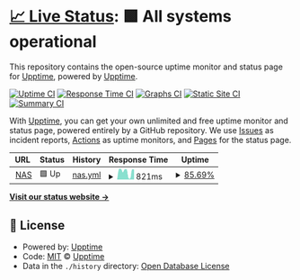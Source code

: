 # [📈 Live Status](https://up.ecwuuuuu.com): <!--live status--> **🟩 All systems operational**

This repository contains the open-source uptime monitor and status page for [Upptime](https://upptime.js.org), powered by [Upptime](https://github.com/upptime/upptime).

[![Uptime CI](https://github.com/ecwu/uptime/workflows/Uptime%20CI/badge.svg)](https://github.com/ecwu/uptime/actions?query=workflow%3A%22Uptime+CI%22)
[![Response Time CI](https://github.com/ecwu/uptime/workflows/Response%20Time%20CI/badge.svg)](https://github.com/ecwu/uptime/actions?query=workflow%3A%22Response+Time+CI%22)
[![Graphs CI](https://github.com/ecwu/uptime/workflows/Graphs%20CI/badge.svg)](https://github.com/ecwu/uptime/actions?query=workflow%3A%22Graphs+CI%22)
[![Static Site CI](https://github.com/ecwu/uptime/workflows/Static%20Site%20CI/badge.svg)](https://github.com/ecwu/uptime/actions?query=workflow%3A%22Static+Site+CI%22)
[![Summary CI](https://github.com/ecwu/uptime/workflows/Summary%20CI/badge.svg)](https://github.com/ecwu/uptime/actions?query=workflow%3A%22Summary+CI%22)

With [Upptime](https://upptime.js.org), you can get your own unlimited and free uptime monitor and status page, powered entirely by a GitHub repository. We use [Issues](https://github.com/upptime/upptime/issues) as incident reports, [Actions](https://github.com/ecwu/uptime/actions) as uptime monitors, and [Pages](https://up.ecwuuuuu.com) for the status page.

<!--start: status pages-->
<!-- This summary is generated by Upptime (https://github.com/upptime/upptime) -->
<!-- Do not edit this manually, your changes will be overwritten -->
<!-- prettier-ignore -->
| URL | Status | History | Response Time | Uptime |
| --- | ------ | ------- | ------------- | ------ |
| <img alt="" src="https://icons.duckduckgo.com/ip3/ddns.ecwuuuuu.com.ico" height="13"> [NAS](https://ddns.ecwuuuuu.com) | 🟩 Up | [nas.yml](https://github.com/ecwu/uptime/commits/HEAD/history/nas.yml) | <details><summary><img alt="Response time graph" src="./graphs/nas/response-time-week.png" height="20"> 821ms</summary><br><a href="https://up.ecwuuuuu.com/history/nas"><img alt="Response time 1572" src="https://img.shields.io/endpoint?url=https%3A%2F%2Fraw.githubusercontent.com%2Fecwu%2Fuptime%2FHEAD%2Fapi%2Fnas%2Fresponse-time.json"></a><br><a href="https://up.ecwuuuuu.com/history/nas"><img alt="24-hour response time 1055" src="https://img.shields.io/endpoint?url=https%3A%2F%2Fraw.githubusercontent.com%2Fecwu%2Fuptime%2FHEAD%2Fapi%2Fnas%2Fresponse-time-day.json"></a><br><a href="https://up.ecwuuuuu.com/history/nas"><img alt="7-day response time 821" src="https://img.shields.io/endpoint?url=https%3A%2F%2Fraw.githubusercontent.com%2Fecwu%2Fuptime%2FHEAD%2Fapi%2Fnas%2Fresponse-time-week.json"></a><br><a href="https://up.ecwuuuuu.com/history/nas"><img alt="30-day response time 1671" src="https://img.shields.io/endpoint?url=https%3A%2F%2Fraw.githubusercontent.com%2Fecwu%2Fuptime%2FHEAD%2Fapi%2Fnas%2Fresponse-time-month.json"></a><br><a href="https://up.ecwuuuuu.com/history/nas"><img alt="1-year response time 1572" src="https://img.shields.io/endpoint?url=https%3A%2F%2Fraw.githubusercontent.com%2Fecwu%2Fuptime%2FHEAD%2Fapi%2Fnas%2Fresponse-time-year.json"></a></details> | <details><summary><a href="https://up.ecwuuuuu.com/history/nas">85.69%</a></summary><a href="https://up.ecwuuuuu.com/history/nas"><img alt="All-time uptime 97.55%" src="https://img.shields.io/endpoint?url=https%3A%2F%2Fraw.githubusercontent.com%2Fecwu%2Fuptime%2FHEAD%2Fapi%2Fnas%2Fuptime.json"></a><br><a href="https://up.ecwuuuuu.com/history/nas"><img alt="24-hour uptime 40.78%" src="https://img.shields.io/endpoint?url=https%3A%2F%2Fraw.githubusercontent.com%2Fecwu%2Fuptime%2FHEAD%2Fapi%2Fnas%2Fuptime-day.json"></a><br><a href="https://up.ecwuuuuu.com/history/nas"><img alt="7-day uptime 85.69%" src="https://img.shields.io/endpoint?url=https%3A%2F%2Fraw.githubusercontent.com%2Fecwu%2Fuptime%2FHEAD%2Fapi%2Fnas%2Fuptime-week.json"></a><br><a href="https://up.ecwuuuuu.com/history/nas"><img alt="30-day uptime 88.31%" src="https://img.shields.io/endpoint?url=https%3A%2F%2Fraw.githubusercontent.com%2Fecwu%2Fuptime%2FHEAD%2Fapi%2Fnas%2Fuptime-month.json"></a><br><a href="https://up.ecwuuuuu.com/history/nas"><img alt="1-year uptime 97.55%" src="https://img.shields.io/endpoint?url=https%3A%2F%2Fraw.githubusercontent.com%2Fecwu%2Fuptime%2FHEAD%2Fapi%2Fnas%2Fuptime-year.json"></a></details>

<!--end: status pages-->

[**Visit our status website →**](https://up.ecwuuuuu.com)

## 📄 License

- Powered by: [Upptime](https://github.com/upptime/upptime)
- Code: [MIT](./LICENSE) © [Upptime](https://upptime.js.org)
- Data in the `./history` directory: [Open Database License](https://opendatacommons.org/licenses/odbl/1-0/)

